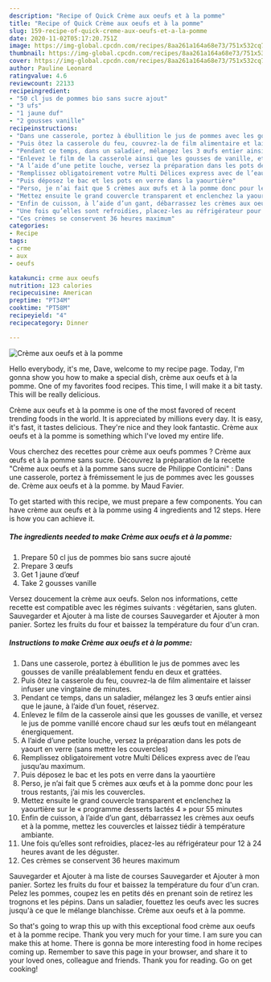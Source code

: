 ```yaml
---
description: "Recipe of Quick Crème aux oeufs et à la pomme"
title: "Recipe of Quick Crème aux oeufs et à la pomme"
slug: 159-recipe-of-quick-creme-aux-oeufs-et-a-la-pomme
date: 2020-11-02T05:17:20.751Z
image: https://img-global.cpcdn.com/recipes/8aa261a164a68e73/751x532cq70/creme-aux-oeufs-et-a-la-pomme-photo-principale-de-la-recette.jpg
thumbnail: https://img-global.cpcdn.com/recipes/8aa261a164a68e73/751x532cq70/creme-aux-oeufs-et-a-la-pomme-photo-principale-de-la-recette.jpg
cover: https://img-global.cpcdn.com/recipes/8aa261a164a68e73/751x532cq70/creme-aux-oeufs-et-a-la-pomme-photo-principale-de-la-recette.jpg
author: Pauline Leonard
ratingvalue: 4.6
reviewcount: 22133
recipeingredient:
- "50 cl jus de pommes bio sans sucre ajout"
- "3 ufs"
- "1 jaune duf"
- "2 gousses vanille"
recipeinstructions:
- "Dans une casserole, portez à ébullition le jus de pommes avec les gousses de vanille préalablement fendu en deux et grattées."
- "Puis ôtez la casserole du feu, couvrez-la de film alimentaire et laisser infuser une vingtaine de minutes."
- "Pendant ce temps, dans un saladier, mélangez les 3 œufs entier ainsi que le jaune, à l’aide d’un fouet, réservez."
- "Enlevez le film de la casserole ainsi que les gousses de vanille, et versez le jus de pomme vanillé encore chaud sur les œufs tout en mélangeant énergiquement."
- "A l’aide d’une petite louche, versez la préparation dans les pots de yaourt en verre (sans mettre les couvercles)"
- "Remplissez obligatoirement votre Multi Délices express avec de l’eau jusqu’au maximum."
- "Puis déposez le bac et les pots en verre dans la yaourtière"
- "Perso, je n’ai fait que 5 crèmes aux œufs et à la pomme donc pour les trous restants, j’ai mis les couvercles."
- "Mettez ensuite le grand couvercle transparent et enclenchez la yaourtière sur le « programme desserts lactés 4 » pour 55 minutes"
- "Enfin de cuisson, à l’aide d’un gant, débarrassez les crèmes aux oeufs et à la pomme, mettez les couvercles et laissez tiédir à température ambiante."
- "Une fois qu’elles sont refroidies, placez-les au réfrigérateur pour 12 à 24 heures avant de les déguster."
- "Ces crèmes se conservent 36 heures maximum"
categories:
- Recipe
tags:
- crme
- aux
- oeufs

katakunci: crme aux oeufs 
nutrition: 123 calories
recipecuisine: American
preptime: "PT34M"
cooktime: "PT58M"
recipeyield: "4"
recipecategory: Dinner

---
```



![Crème aux oeufs et à la pomme](https://img-global.cpcdn.com/recipes/8aa261a164a68e73/751x532cq70/creme-aux-oeufs-et-a-la-pomme-photo-principale-de-la-recette.jpg)

Hello everybody, it's me, Dave, welcome to my recipe page. Today, I'm gonna show you how to make a special dish, crème aux oeufs et à la pomme. One of my favorites food recipes. This time, I will make it a bit tasty. This will be really delicious.

Crème aux oeufs et à la pomme is one of the most favored of recent trending foods in the world. It is appreciated by millions every day. It is easy, it's fast, it tastes delicious. They're nice and they look fantastic. Crème aux oeufs et à la pomme is something which I've loved my entire life.

Vous cherchez des recettes pour crème aux oeufs pommes ? Crème aux œufs et à la pomme sans sucre. Découvrez la préparation de la recette &#34;Crème aux oeufs et à la pomme sans sucre de Philippe Conticini&#34; : Dans une casserole, portez à frémissement le jus de pommes avec les gousses de. Crème aux oeufs et à la pomme. by Maud Favier.


To get started with this recipe, we must prepare a few components. You can have crème aux oeufs et à la pomme using 4 ingredients and 12 steps. Here is how you can achieve it.

<!--inarticleads1-->

##### The ingredients needed to make Crème aux oeufs et à la pomme:

1. Prepare 50 cl jus de pommes bio sans sucre ajouté
1. Prepare 3 œufs
1. Get 1 jaune d’œuf
1. Take 2 gousses vanille


Versez doucement la crème aux oeufs. Selon nos informations, cette recette est compatible avec les régimes suivants : végétarien, sans gluten. Sauvegarder et Ajouter à ma liste de courses Sauvegarder et Ajouter à mon panier. Sortez les fruits du four et baissez la température du four d&#39;un cran. 

<!--inarticleads2-->

##### Instructions to make Crème aux oeufs et à la pomme:

1. Dans une casserole, portez à ébullition le jus de pommes avec les gousses de vanille préalablement fendu en deux et grattées.
1. Puis ôtez la casserole du feu, couvrez-la de film alimentaire et laisser infuser une vingtaine de minutes.
1. Pendant ce temps, dans un saladier, mélangez les 3 œufs entier ainsi que le jaune, à l’aide d’un fouet, réservez.
1. Enlevez le film de la casserole ainsi que les gousses de vanille, et versez le jus de pomme vanillé encore chaud sur les œufs tout en mélangeant énergiquement.
1. A l’aide d’une petite louche, versez la préparation dans les pots de yaourt en verre (sans mettre les couvercles)
1. Remplissez obligatoirement votre Multi Délices express avec de l’eau jusqu’au maximum.
1. Puis déposez le bac et les pots en verre dans la yaourtière
1. Perso, je n’ai fait que 5 crèmes aux œufs et à la pomme donc pour les trous restants, j’ai mis les couvercles.
1. Mettez ensuite le grand couvercle transparent et enclenchez la yaourtière sur le « programme desserts lactés 4 » pour 55 minutes
1. Enfin de cuisson, à l’aide d’un gant, débarrassez les crèmes aux oeufs et à la pomme, mettez les couvercles et laissez tiédir à température ambiante.
1. Une fois qu’elles sont refroidies, placez-les au réfrigérateur pour 12 à 24 heures avant de les déguster.
1. Ces crèmes se conservent 36 heures maximum


Sauvegarder et Ajouter à ma liste de courses Sauvegarder et Ajouter à mon panier. Sortez les fruits du four et baissez la température du four d&#39;un cran. Pelez les pommes, coupez les en petits dés en prenant soin de retirez les trognons et les pépins. Dans un saladier, fouettez les oeufs avec les sucres jusqu&#39;à ce que le mélange blanchisse. Crème aux oeufs et à la pomme. 

So that's going to wrap this up with this exceptional food crème aux oeufs et à la pomme recipe. Thank you very much for your time. I am sure you can make this at home. There is gonna be more interesting food in home recipes coming up. Remember to save this page in your browser, and share it to your loved ones, colleague and friends. Thank you for reading. Go on get cooking!
